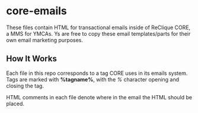 # core-emails
These files contain HTML for transactional emails inside of ReClique CORE, a MMS for YMCAs. Ys are free to copy these email templates/parts for their own email marketing purposes.

## How It Works
Each file in this repo corresponds to a tag CORE uses in its emails system. Tags are marked with **%tagname%**, with the *%* character opening and closing the tag.

HTML comments in each file denote where in the email the HTML should be placed.
